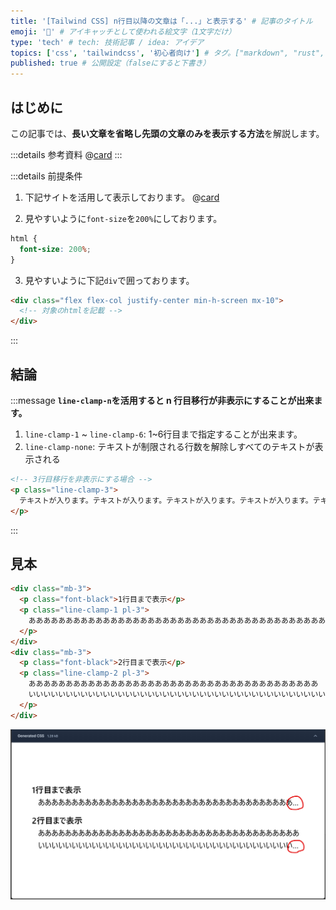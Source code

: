 ```yaml
---
title: '[Tailwind CSS] n行目以降の文章は「...」と表示する' # 記事のタイトル
emoji: '🍃' # アイキャッチとして使われる絵文字（1文字だけ）
type: 'tech' # tech: 技術記事 / idea: アイデア
topics: ['css', 'tailwindcss', '初心者向け'] # タグ。["markdown", "rust", "aws"]のように指定する
published: true # 公開設定（falseにすると下書き）
---
```


## はじめに

この記事では、**長い文章を省略し先頭の文章のみを表示する方法**を解説します。

:::details 参考資料
@[card](https://gihyo.jp/book/2024/978-4-297-13943-8)
:::

:::details 前提条件

1. 下記サイトを活用して表示しております。
   @[card](https://play.tailwindcss.com/)

2. 見やすいように`font-size`を`200%`にしております。

```css
html {
  font-size: 200%;
}
```

3. 見やすいように下記`div`で囲っております。

```html
<div class="flex flex-col justify-center min-h-screen mx-10">
  <!-- 対象のhtmlを記載 -->
</div>
```

:::

## 結論

:::message
**`line-clamp-n`を活用すると n 行目移行が非表示にすることが出来ます。**
1. `line-clamp-1` ~ `line-clamp-6`: 1~6行目まで指定することが出来ます。
2. `line-clamp-none`: テキストが制限される行数を解除しすべてのテキストが表示される
```html
<!-- 3行目移行を非表示にする場合 -->
<p class="line-clamp-3">
  テキストが入ります。テキストが入ります。テキストが入ります。テキストが入ります。テキストが入ります。テキストが入ります。テキストが入ります。テキストが入ります。テキストが入ります。テキストが入ります。テキストが入ります。テキストが入ります。テキストが入ります。テキストが入ります。テキストが入ります。テキストが入ります。テキストが入ります。テキストが入ります。テキストが入ります。テキストが入ります。テキストが入ります。テキストが入ります。テキストが入ります。テキストが入ります。テキストが入ります。テキストが入ります。テキストが入ります。テキストが入ります。テキストが入ります。テキストが入ります。テキストが入ります。テキストが入ります。テキストが入ります。テキストが入ります。テキストが入ります。テキストが入ります。テキストが入ります。テキストが入ります。テキストが入ります。テキストが入ります。テキストが入ります。テキストが入ります。テキストが入ります。
</p>
```
:::

## 見本

```html
<div class="mb-3">
  <p class="font-black">1行目まで表示</p>
  <p class="line-clamp-1 pl-3">
    ああああああああああああああああああああああああああああああああああああああああ
  </p>
</div>
<div class="mb-3">
  <p class="font-black">2行目まで表示</p>
  <p class="line-clamp-2 pl-3">
    あああああああああああああああああああああああああああああああああああああああ
    いいいいいいいいいいいいいいいいいいいいいいいいいいいいいいいいいいいいいいいい
  </p>
</div>
```

![line-clamp](/images/articles/tailwind-css-cheat-sheet/line-clamp.png)
